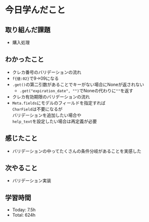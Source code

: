 # 今日学んだこと
## 取り組んだ課題
- 購入処理
## わかったこと
- クレカ番号のバリデーションの流れ
- `f{値:02}`で9→09になる
- `.get()`の第二引数があることでキーがない場合にNoneが返されない
  - `.get("expiration_date", "")`でNoneの代わりに`""`を返す
- クレカ有効期限のバリデーションの流れ
- `Meta.fields`にモデルのフィールドを指定すれば<br>`CharField`は不要になるが<br>バリデーションを追加したい場合や<br>`help_text`を設定したい場合は再定義が必要
## 感じたこと
- バリデーションの中ってたくさんの条件分岐があることを実感した
## 次やること
- バリデーション実装
## 学習時間
- Today: 7.5h
- Total: 624h